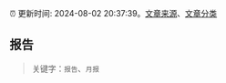 :alarm_clock: 更新时间: 2024-08-02 20:37:39。[文章来源](/README.md)、[文章分类](/TAGS.md)

## 报告


> 关键字：`报告`、`月报`




